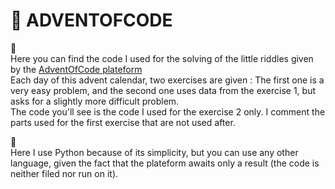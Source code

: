 # 🎄 ADVENTOFCODE
📆 <br>Here you can find the code I used for the solving of the little riddles given by the [AdventOfCode plateform](https://adventofcode.com/) <br>
Each day of this advent calendar, two exercises are given : The first one is a very easy problem, and the second one uses data from the exercise 1, but asks for a slightly more difficult problem. <br>
The code you'll see is the code I used for the exercise 2 only. I comment the parts used for the first exercise that are not used after. <br>


🐍 <br> Here I use Python because of its simplicity, but you can use any other language, given the fact that the plateform awaits only a result (the code is neither filed nor run on it).
